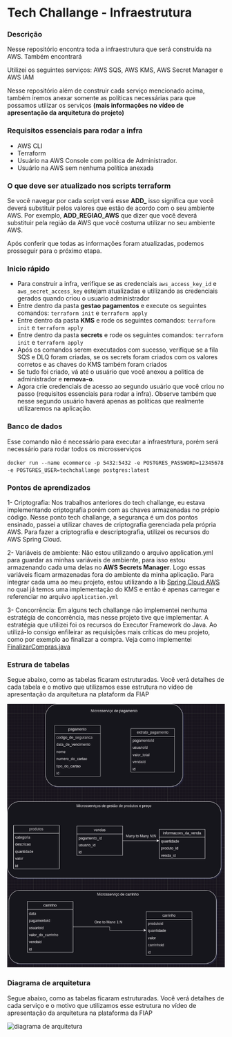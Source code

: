 # Tech Challange - Infraestrutura

### Descrição
Nesse repositório encontra toda a infraestrutura que será construída na AWS. Também encontrará 

Utilizei os seguintes serviços: AWS SQS, AWS KMS, AWS Secret Manager e AWS IAM

Nesse repositório além de construir cada serviço mencionado acima, também iremos anexar somente as políticas necessárias para que possamos utilizar os serviços **(mais informações no vídeo de apresentação da arquitetura do projeto)**

### Requisitos essenciais para rodar a infra
- AWS CLI
- Terraform
- Usuário na AWS Console com política de Administrador.
- Usuário na AWS sem nenhuma política anexada

### O que deve ser atualizado nos scripts terraform
Se você navegar por cada script verá esse **ADD_** isso significa que você deverá substituir pelos valores que estão de acordo com o seu ambiente AWS. Por exemplo, **ADD_REGIAO_AWS** que dizer que você deverá substituir pela região da AWS que você
costuma utilizar no seu ambiente AWS.

Após conferir que todas as informações foram atualizadas, podemos prosseguir para o próximo etapa.
 
### Inicio rápido

- Para construir a infra, verifique se as credenciais `aws_access_key_id` e `aws_secret_access_key` estejam atualizadas e utilizando as credenciais gerados quando criou o usuario administrador
- Entre dentro da pasta **gestao pagamentos** e execute os seguintes comandos: `terraform init` e `terraform apply`
- Entre dentro da pasta **KMS** e rode os seguintes comandos: `terraform init` e `terraform apply`
- Entre dentro da pasta **secrets** e rode os seguintes comandos: `terraform init` e `terraform apply`
- Após os comandos serem executados com sucesso, verifique se a fila SQS e DLQ foram criadas, se os secrets foram criados com os valores corretos e as chaves do KMS também foram criados
- Se tudo foi criado, vá até o usuário que você anexou a politica de administrador e **remova-o**.
- Agora crie credenciais de acesso ao segundo usuário que você criou no passo (requisitos essenciais para rodar a infra). Observe também que nesse segundo usuário haverá apenas as políticas que realmente utilizaremos na aplicação.

### Banco de dados 
Esse comando não é necessário para executar a infraestrtura, porém será necessário para rodar todos os microsserviços

`docker run --name ecommerce -p 5432:5432 -e POSTGRES_PASSWORD=12345678 -e POSTGRES_USER=techchallange postgres:latest`


### Pontos de aprendizados

1- Criptografia: Nos trabalhos anteriores do tech challange, eu estava implementando criptografia porém com as chaves armazenadas no própio código. Nesse ponto tech challange, a segurança é um dos pontos ensinado, passei a utilizar chaves de criptografia gerenciada pela própria AWS. Para fazer a criptografia e descriptografia, utilizei os recursos do AWS Spring Cloud. 

2- Variáveis de ambiente: Não estou utilizando o arquivo application.yml para guardar as minhas variáveis de ambiente, para isso estou armazenando cada uma delas no **AWS Secrets Manager**. Logo essas variáveis ficam armazenadas fora do ambiente da minha aplicação. Para integrar cada uma ao meu projeto, estou utilizando a lib [Spring Cloud AWS](https://github.com/awspring/spring-cloud-aws) no qual já temos uma implementação do KMS e então é apenas carregar e referenciar no arquivo `application.yml`

3- Concorrência: Em alguns tech challange não implementei nenhuma estratégia de concorrência, mas nesse projeto tive que implementar. A estratégia que utilizei foi os recursos do Executor Framework do Java. Ao utilizá-lo consigo enfileirar as requisições mais críticas do meu projeto, como por exemplo ao finalizar a compra. Veja como implementei [FinalizarCompras.java](https://github.com/JonasBarros1998/postech-gestao-de-produtos/blob/167688036fde03430adf62d7f319a3755d41db5b/src/main/java/com/fiap/postechgestaoprodutos/aplicacao/FinalizarCompras.java#L43) 


### Estrura de tabelas
Segue abaixo, como as tabelas ficaram estruturadas. Você verá detalhes de cada tabela e o motivo que utilizamos esse estrutura no vídeo de apresentação da arquitetura na plataform da FIAP

![diagrama de tabela](https://raw.githubusercontent.com/JonasBarros1998/ecommerce-infra/main/diagrama-de-tabela.png)


### Diagrama de arquitetura
Segue abaixo, como as tabelas ficaram estruturadas. Você verá detalhes de cada serviço e o motivo que utilizamos esse estrutura no vídeo de apresentação da arquitetura na plataforma da FIAP

![diagrama de arquitetura](https://firebasestorage.googleapis.com/v0/b/app-english-class.appspot.com/o/Fase-5-Diagrama-de-Arquitetura.drawio.png?alt=media&token=16d3247c-58d4-4411-aeda-65bbe68975fc)


